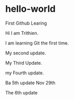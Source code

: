 # hello-world
First Github Learing

Hi I am Trithien.

I am learning Git the first time.

My second update.

My Third Update.

my Fourth update.

Ba 5th update Nov 29th

The 6th update
